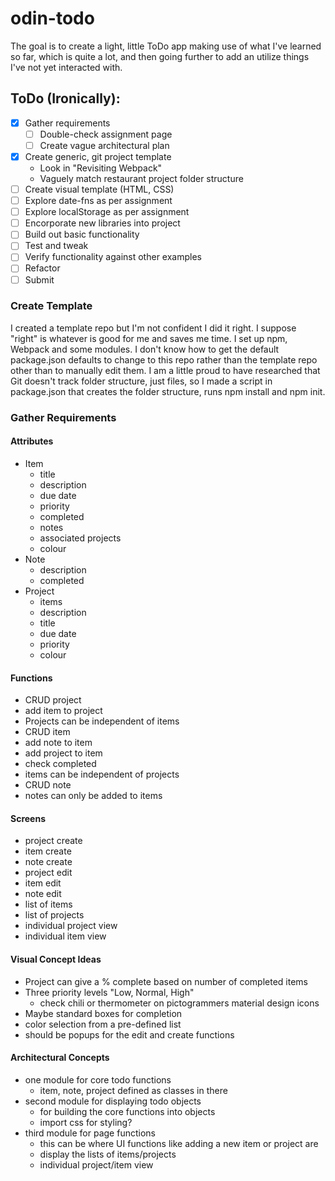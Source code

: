 # odin-todo
The goal is to create a light, little ToDo app making use of what I've learned so far, which is quite a lot, and then going further to add an utilize things I've not yet interacted with.

## ToDo (Ironically):

- [x] Gather requirements
  - [ ] Double-check assignment page
  - [ ] Create vague architectural plan
- [x] Create generic, git project template
  - Look in "Revisiting Webpack"
  - Vaguely match restaurant project folder structure
- [ ] Create visual template (HTML, CSS)
- [ ] Explore date-fns as per assignment
- [ ] Explore localStorage as per assignment
- [ ] Encorporate new libraries into project
- [ ] Build out basic functionality
- [ ] Test and tweak
- [ ] Verify functionality against other examples
- [ ] Refactor
- [ ] Submit

### Create Template

I created a template repo but I'm not confident I did it right. I suppose "right" is whatever is good for me and saves me time. I set up npm, Webpack and some modules. I don't know how to get the default package.json defaults to change to this repo rather than the template repo other than to manually edit them. I am a little proud to have researched that Git doesn't track folder structure, just files, so I made a script in package.json that creates the folder structure, runs npm install and npm init.

### Gather Requirements

#### Attributes

- Item
  - title
  - description
  - due date
  - priority
  - completed
  - notes
  - associated projects
  - colour
- Note
  - description
  - completed
- Project
  - items
  - description
  - title
  - due date
  - priority
  - colour

#### Functions

- CRUD project
- add item to project
- Projects can be independent of items
- CRUD item
- add note to item
- add project to item
- check completed
- items can be independent of projects
- CRUD note
- notes can only be added to items

#### Screens

- project create
- item create
- note create
- project edit
- item edit
- note edit
- list of items
- list of projects
- individual project view
- individual item view

#### Visual Concept Ideas

- Project can give a % complete based on number of completed items
- Three priority levels "Low, Normal, High"
  - check chili or thermometer on pictogrammers material design icons
- Maybe standard boxes for completion
- color selection from a pre-defined list
- should be popups for the edit and create functions

#### Architectural Concepts

- one module for core todo functions
  - item, note, project defined as classes in there
- second module for displaying todo objects
  - for building the core functions into objects
  - import css for styling?
- third module for page functions
  - this can be where UI functions like adding a new item or project are
  - display the lists of items/projects
  - individual project/item view